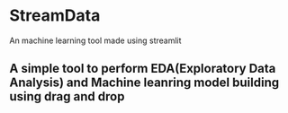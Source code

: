 # StreamData
An machine learning tool made using streamlit

## A simple tool to perform EDA(Exploratory Data Analysis) and Machine leanring model building using drag and drop


